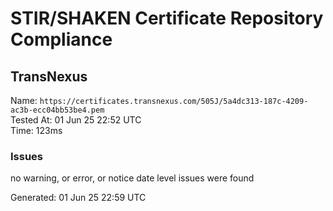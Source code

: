 # STIR/SHAKEN Certificate Repository Compliance

## TransNexus

Name: `https://certificates.transnexus.com/505J/5a4dc313-187c-4209-ac3b-ecc04bb53be4.pem`\
Tested At: 01 Jun 25 22:52 UTC\
Time: 123ms

### Issues

no warning, or error, or notice date level issues were found

Generated: 01 Jun 25 22:59 UTC